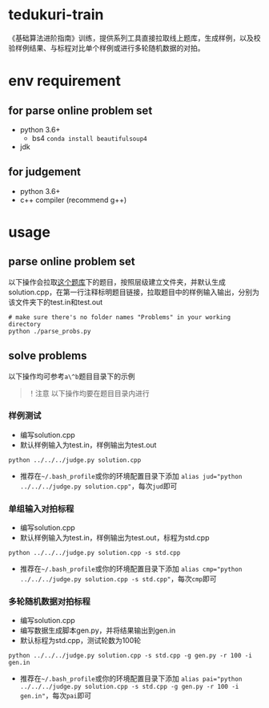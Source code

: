 # tedukuri-train
《基础算法进阶指南》训练，提供系列工具直接拉取线上题库，生成样例，以及校验样例结果、与标程对比单个样例或进行多轮随机数据的对拍。

# env requirement
## for parse online problem set
- python 3.6+
  - bs4 `conda install beautifulsoup4`
- jdk
## for judgement
- python 3.6+
- c++ compiler (recommend g++)

# usage
## parse online problem set
以下操作会拉取[这个题库](http://noi-test.zzstep.com/contest?type=1)下的题目，按照层级建立文件夹，并默认生成solution.cpp，在第一行注释标明题目链接，拉取题目中的样例输入输出，分别为该文件夹下的test.in和test.out
``` shell
# make sure there's no folder names "Problems" in your working directory
python ./parse_probs.py
```
## solve problems
以下操作均可参考`a\^b`题目目录下的示例
> ！注意 以下操作均要在题目目录内进行
### 样例测试
- 编写solution.cpp
- 默认样例输入为test.in，样例输出为test.out
```shell
python ../../../judge.py solution.cpp
```
- 推荐在`~/.bash_profile`或你的环境配置目录下添加 `alias jud="python ../../../judge.py solution.cpp"`，每次`jud`即可
### 单组输入对拍标程
- 编写solution.cpp
- 默认样例输入为test.in，样例输出为test.out，标程为std.cpp
```shell
python ../../../judge.py solution.cpp -s std.cpp
```
- 推荐在`~/.bash_profile`或你的环境配置目录下添加 `alias cmp="python ../../../judge.py solution.cpp -s std.cpp"`，每次`cmp`即可
### 多轮随机数据对拍标程
- 编写solution.cpp
- 编写数据生成脚本gen.py，并将结果输出到gen.in
- 默认标程为std.cpp，测试轮数为100轮
```shell
python ../../../judge.py solution.cpp -s std.cpp -g gen.py -r 100 -i gen.in
```
- 推荐在`~/.bash_profile`或你的环境配置目录下添加 `alias pai="python ../../../judge.py solution.cpp -s std.cpp -g gen.py -r 100 -i gen.in"`，每次`pai`即可
